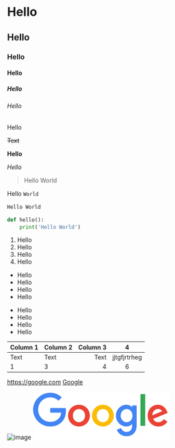 # Hello
## Hello
### Hello
#### Hello
##### Hello
###### Hello

Hello

~~Text~~

**Hello**

*Hello*

> Hello World

Hello `World`

```
Hello World
```

```python
def hello():
    print('Hello World')
```

1. Hello
2. Hello
2. Hello
2. Hello

- Hello
- Hello
- Hello
- Hello

* Hello
* Hello
* Hello
* Hello



| Column 1 | Column 2 | Column 3 |4|
| -------- | :-------- | -------:| :-:|
| Text     | Text     | Text     |jjtgfjrtrheg|
| 1 | 3 | 4 | 6 |

<https://google.com>
[Google](https://google.com)

![image](https://assets-global.website-files.com/6005fac27a49a9cd477afb63/60576840e7d265198541a372_bavassano_homepage_gp.jpg)
![image](googlelogo.png)



